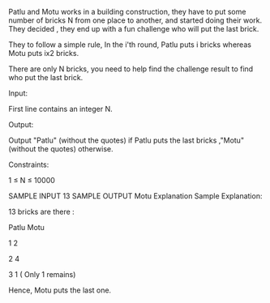 Patlu and Motu works in a building construction, they have to put some number of bricks N from one place to another, and started doing their work. They decided , they end up with a fun challenge who will put the last brick.

They to follow a simple rule, In the i'th round, Patlu puts i bricks whereas Motu puts ix2 bricks.

There are only N bricks, you need to help find the challenge result to find who put the last brick.

Input:

First line contains an integer N.

Output:

Output "Patlu" (without the quotes) if Patlu puts the last bricks ,"Motu"(without the quotes) otherwise.

Constraints:

1 ≤ N ≤ 10000

SAMPLE INPUT 
13
SAMPLE OUTPUT 
Motu
Explanation
Sample Explanation:

13 bricks are there :

Patlu Motu

1 2

2 4

3 1 ( Only 1 remains)

Hence, Motu puts the last one.
